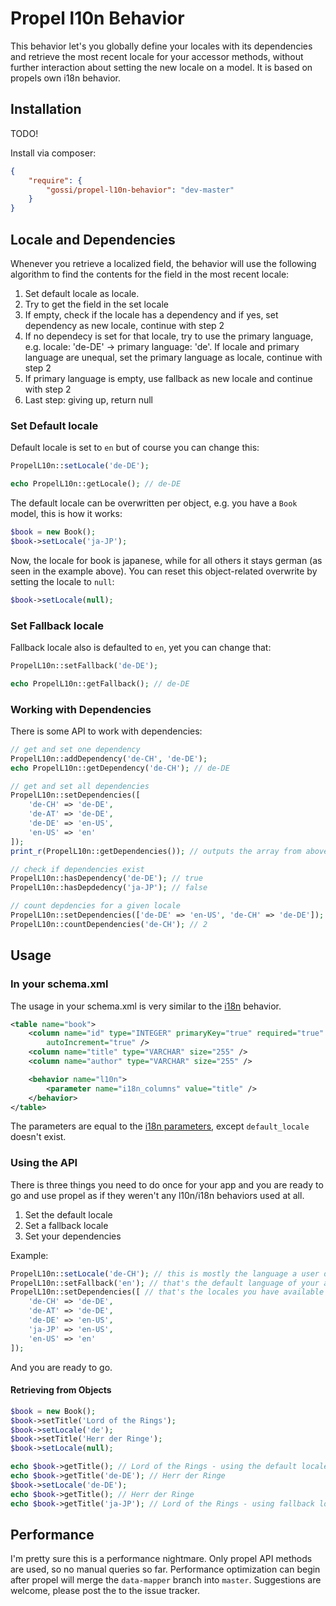Propel l10n Behavior
====================

This behavior let's you globally define your locales with its dependencies and retrieve the most recent locale for your accessor methods, without further interaction about setting the new locale on a model. It is based on propels own i18n behavior.

## Installation

TODO!

Install via composer:

```json
{
    "require": {
        "gossi/propel-l10n-behavior": "dev-master"
    }
}
```

## Locale and Dependencies

Whenever you retrieve a localized field, the behavior will use the following algorithm to find the contents for the field in the most recent locale:

1. Set default locale as locale.
2. Try to get the field in the set locale
3. If empty, check if the locale has a dependency and if yes, set dependency as new locale, continue with step 2
4. If no dependecy is set for that locale, try to use the primary language, e.g. locale: 'de-DE' -> primary language: 'de'. If locale and primary language are unequal, set the primary language as locale, continue with step 2
4. If primary language is empty, use fallback as new locale and continue with step 2
5. Last step: giving up, return null

### Set Default locale

Default locale is set to `en` but of course you can change this:

```php
PropelL10n::setLocale('de-DE');

echo PropelL10n::getLocale(); // de-DE
```

The default locale can be overwritten per object, e.g. you have a `Book` model, this is how it works:

```php
$book = new Book();
$book->setLocale('ja-JP');
```

Now, the locale for book is japanese, while for all others it stays german (as seen in the example above). You can reset this object-related overwrite by setting the locale to `null`:

```php
$book->setLocale(null);
```

### Set Fallback locale

Fallback locale also is defaulted to `en`, yet you can change that:

```php
PropelL10n::setFallback('de-DE');

echo PropelL10n::getFallback(); // de-DE
```

### Working with Dependencies

There is some API to work with dependencies:

```php
// get and set one dependency
PropelL10n::addDependency('de-CH', 'de-DE');
echo PropelL10n::getDependency('de-CH'); // de-DE

// get and set all dependencies
PropelL10n::setDependencies([
	'de-CH' => 'de-DE',
	'de-AT' => 'de-DE',
	'de-DE' => 'en-US',
	'en-US' => 'en'
]);
print_r(PropelL10n::getDependencies()); // outputs the array from above

// check if dependencies exist
PropelL10n::hasDependency('de-DE'); // true
PropelL10n::hasDepdedency('ja-JP'); // false

// count depdencies for a given locale
PropelL10n::setDependencies(['de-DE' => 'en-US', 'de-CH' => 'de-DE']);
PropelL10n::countDependencies('de-CH'); // 2
```

## Usage

### In your schema.xml

The usage in your schema.xml is very similar to the [i18n](http://propelorm.org/documentation/behaviors/i18n.html) behavior.

```xml
<table name="book">
	<column name="id" type="INTEGER" primaryKey="true" required="true"
		autoIncrement="true" />
	<column name="title" type="VARCHAR" size="255" />
	<column name="author" type="VARCHAR" size="255" />

	<behavior name="l10n">
		<parameter name="i18n_columns" value="title" />
	</behavior>
</table>
```

The parameters are equal to the [i18n parameters](http://propelorm.org/documentation/behaviors/i18n.html#parameters), except `default_locale` doesn't exist.

### Using the API

There is three things you need to do once for your app and you are ready to go and use propel as if they weren't any l10n/i18n behaviors used at all.

1. Set the default locale
2. Set a fallback locale
3. Set your dependencies

Example:

```php
PropelL10n::setLocale('de-CH'); // this is mostly the language a user decided to use
PropelL10n::setFallback('en'); // that's the default language of your app
PropelL10n::setDependencies([ // that's the locales you have available
	'de-CH' => 'de-DE',
	'de-AT' => 'de-DE',
	'de-DE' => 'en-US',
	'ja-JP' => 'en-US',
	'en-US' => 'en'
]);
```

And you are ready to go.

#### Retrieving from Objects

```php
$book = new Book();
$book->setTitle('Lord of the Rings');
$book->setLocale('de');
$book->setTitle('Herr der Ringe');
$book->setLocale(null);

echo $book->getTitle(); // Lord of the Rings - using the default locale (`en`)
echo $book->getTitle('de-DE'); // Herr der Ringe
$book->setLocale('de-DE');
echo $book->getTitle(); // Herr der Ringe
echo $book->getTitle('ja-JP'); // Lord of the Rings - using fallback locale (`en`)
```


## Performance

I'm pretty sure this is a performance nightmare. Only propel API methods are used, so no manual queries so far. Performance optimization can begin after propel will merge the `data-mapper` branch into `master`. Suggestions are welcome, please post the to the issue tracker.



